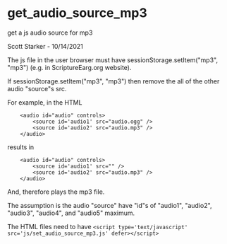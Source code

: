 # get_audio_source_mp3
get a js audio source for mp3

Scott Starker - 10/14/2021

The js file in the user browser must have sessionStorage.setItem("mp3", "mp3") (e.g. in ScriptureEarg.org website).

If sessionStorage.setItem("mp3", "mp3") then remove the all of the other audio "source"s src.

For example, in the HTML
```
    <audio id="audio" controls>
        <source id='audio1' src="audio.ogg" />
        <source id='audio2' src="audio.mp3" />
    </audio>
```

results in
```
    <audio id="audio" controls>
        <source id='audio1' src="" />
        <source id='audio2' src="audio.mp3" />
    </audio>
```

And, therefore plays the mp3 file.

The assumption is the audio "source" have "id"s of "audio1", "audio2", "audio3", "audio4", and "audio5" maximum.

The HTML files need to have ```<script type='text/javascript' src='js/set_audio_source_mp3.js' defer></script>```
